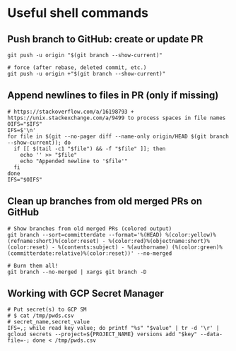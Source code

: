# Useful shell commands

## Push branch to GitHub: create or update PR
```
git push -u origin "$(git branch --show-current)"

# force (after rebase, deleted commit, etc.)
git push -u origin +"$(git branch --show-current)"
```

## Append newlines to files in PR (only if missing)
```
# https://stackoverflow.com/a/16198793 + https://unix.stackexchange.com/a/9499 to process spaces in file names
OIFS="$IFS"
IFS=$'\n'
for file in $(git --no-pager diff --name-only origin/HEAD $(git branch --show-current)); do
  if [[ $(tail -c1 "$file") && -f "$file" ]]; then
    echo '' >> "$file"
    echo "Appended newline to '$file'"
  fi
done
IFS="$OIFS"
```

## Clean up branches from old merged PRs on GitHub
```
# Show branches from old merged PRs (colored output)
git branch --sort=committerdate --format='%(HEAD) %(color:yellow)%(refname:short)%(color:reset) - %(color:red)%(objectname:short)%(color:reset) - %(contents:subject) - %(authorname) (%(color:green)%(committerdate:relative)%(color:reset))' --no-merged

# Burn them all!
git branch --no-merged | xargs git branch -D
```

## Working with GCP Secret Manager
```
# Put secret(s) to GCP SM
# $ cat /tmp/pwds.csv
# secret_name,secret_value
IFS=,; while read key value; do printf "%s" "$value" | tr -d '\r' | gcloud secrets --project=${PROJECT_NAME} versions add "$key" --data-file=-; done < /tmp/pwds.csv
```
